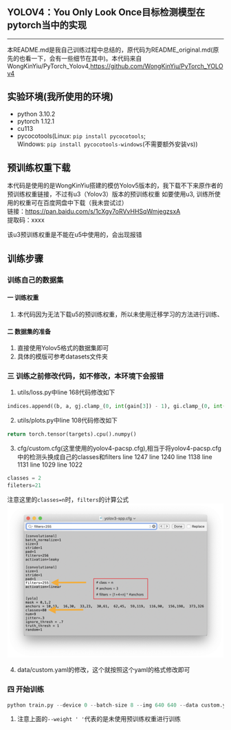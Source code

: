 ## YOLOV4：You Only Look Once目标检测模型在pytorch当中的实现
---
本README.md是我自己训练过程中总结的，原代码为README_original.md(原先的也看一下，会有一些细节在其中)。本代码来自WongKinYiu/PyTorch_Yolov4,https://github.com/WongKinYiu/PyTorch_YOLOv4

## 实验环境(我所使用的环境)
* python 3.10.2 
* pytorch 1.12.1
* cu113
* pycocotools(Linux: `pip install pycocotools`;   
  Windows: `pip install pycocotools-windows`(不需要额外安装vs))

## 预训练权重下载
本代码是使用的是WongKinYiu搭建的模仿Yolov5版本的，我下载不下来原作者的预训练权重链接，不过有u3（Yolov3）版本的预训练权重
如要使用u3, 训练所使用的权重可在百度网盘中下载（我未尝试过） \
链接：https://pan.baidu.com/s/1cXgy7oRVvHHSqWmjegzsxA \
提取码：xxxx

该u3预训练权重是不能在u5中使用的，会出现报错

## 训练步骤
### 训练自己的数据集
#### 一 训练权重
1. 本代码因为无法下载u5的预训练权重，所以未使用迁移学习的方法进行训练、

#### 二 数据集的准备
1. 直接使用Yolov5格式的数据集即可
2. 具体的模版可参考datasets文件夹

### 三 训练之前修改代码，如不修改，本环境下会报错
1. utils/loss.py中line 168代码修改如下
```python
indices.append((b, a, gj.clamp_(0, int(gain[3]) - 1), gi.clamp_(0, int(gain[2]) - 1)))  # image, anchor, grid indices
```
2. utils/plots.py中line 108代码修改如下
```python
return torch.tensor(targets).cpu().numpy()
```
3. cfg/custom.cfg(这里使用的yolov4-pacsp.cfg),相当于将yolov4-pacsp.cfg中的检测头换成自己的classes和filters
line 1247 line 1240 line 1138 line 1131 line 1029 line 1022
```python
classes = 2
fileters=21
```
注意这里的`classes=n`时，`filters`的计算公式
![./images/cfg](./images/cfg.png)

4. data/custom.yaml的修改，这个就按照这个yaml的格式修改即可


### 四 开始训练
```python
python train.py --device 0 --batch-size 8 --img 640 640 --data custom.yaml --cfg cfg/custom.cfg --weights ' ' --name custom
```
1. 注意上面的`--weight ' '`代表的是未使用预训练权重进行训练
